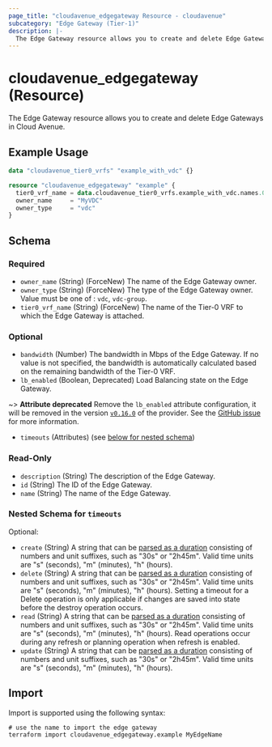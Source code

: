 ```yaml
---
page_title: "cloudavenue_edgegateway Resource - cloudavenue"
subcategory: "Edge Gateway (Tier-1)"
description: |-
  The Edge Gateway resource allows you to create and delete Edge Gateways in Cloud Avenue.
---
```


# cloudavenue_edgegateway (Resource)

The Edge Gateway resource allows you to create and delete Edge Gateways in Cloud Avenue.

## Example Usage

```terraform
data "cloudavenue_tier0_vrfs" "example_with_vdc" {}

resource "cloudavenue_edgegateway" "example" {
  tier0_vrf_name = data.cloudavenue_tier0_vrfs.example_with_vdc.names.0
  owner_name     = "MyVDC"
  owner_type     = "vdc"
}
```

<!-- schema generated by tfplugindocs -->
## Schema

### Required

- `owner_name` (String) (ForceNew) The name of the Edge Gateway owner.
- `owner_type` (String) (ForceNew) The type of the Edge Gateway owner. Value must be one of : `vdc`, `vdc-group`.
- `tier0_vrf_name` (String) (ForceNew) The name of the Tier-0 VRF to which the Edge Gateway is attached.

### Optional

- `bandwidth` (Number) The bandwidth in Mbps of the Edge Gateway. If no value is not specified, the bandwidth is automatically calculated based on the remaining bandwidth of the Tier-0 VRF.
- `lb_enabled` (Boolean, Deprecated) Load Balancing state on the Edge Gateway. 

 ~> **Attribute deprecated** Remove the `lb_enabled` attribute configuration, it will be removed in the version [`v0.16.0`](https://github.com/orange-cloudavenue/terraform-provider-cloudavenue/milestone/8) of the provider. See the [GitHub issue](https://github.com/orange-cloudavenue/terraform-provider-cloudavenue/issues/567) for more information.
- `timeouts` (Attributes) (see [below for nested schema](#nestedatt--timeouts))

### Read-Only

- `description` (String) The description of the Edge Gateway.
- `id` (String) The ID of the Edge Gateway.
- `name` (String) The name of the Edge Gateway.

<a id="nestedatt--timeouts"></a>
### Nested Schema for `timeouts`

Optional:

- `create` (String) A string that can be [parsed as a duration](https://pkg.go.dev/time#ParseDuration) consisting of numbers and unit suffixes, such as "30s" or "2h45m". Valid time units are "s" (seconds), "m" (minutes), "h" (hours).
- `delete` (String) A string that can be [parsed as a duration](https://pkg.go.dev/time#ParseDuration) consisting of numbers and unit suffixes, such as "30s" or "2h45m". Valid time units are "s" (seconds), "m" (minutes), "h" (hours). Setting a timeout for a Delete operation is only applicable if changes are saved into state before the destroy operation occurs.
- `read` (String) A string that can be [parsed as a duration](https://pkg.go.dev/time#ParseDuration) consisting of numbers and unit suffixes, such as "30s" or "2h45m". Valid time units are "s" (seconds), "m" (minutes), "h" (hours). Read operations occur during any refresh or planning operation when refresh is enabled.
- `update` (String) A string that can be [parsed as a duration](https://pkg.go.dev/time#ParseDuration) consisting of numbers and unit suffixes, such as "30s" or "2h45m". Valid time units are "s" (seconds), "m" (minutes), "h" (hours).

## Import

Import is supported using the following syntax:
```shell
# use the name to import the edge gateway
terraform import cloudavenue_edgegateway.example MyEdgeName
```